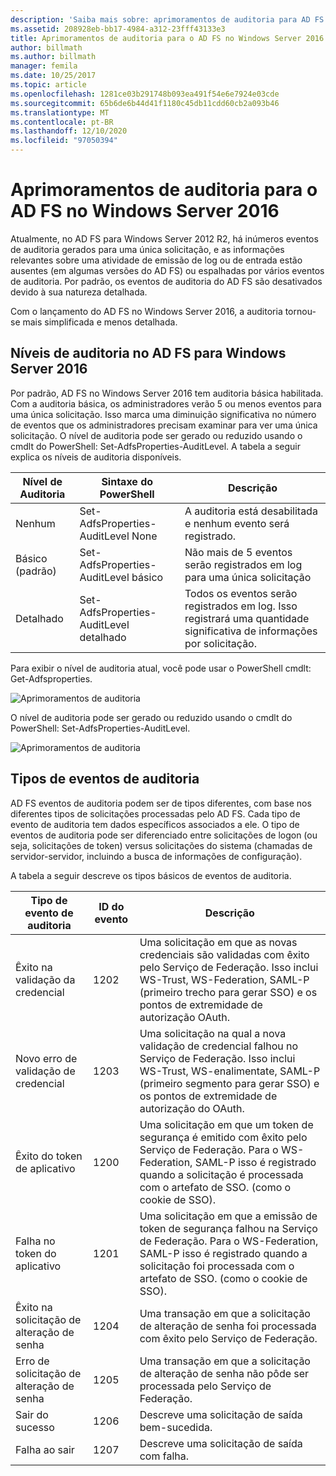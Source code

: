 ```yaml
---
description: 'Saiba mais sobre: aprimoramentos de auditoria para AD FS no Windows Server 2016'
ms.assetid: 208928eb-bb17-4984-a312-23fff43133e3
title: Aprimoramentos de auditoria para o AD FS no Windows Server 2016
author: billmath
ms.author: billmath
manager: femila
ms.date: 10/25/2017
ms.topic: article
ms.openlocfilehash: 1281ce03b291748b093ea491f54e6e7924e03cde
ms.sourcegitcommit: 65b6de6b44d41f1180c45db11cdd60cb2a093b46
ms.translationtype: MT
ms.contentlocale: pt-BR
ms.lasthandoff: 12/10/2020
ms.locfileid: "97050394"
---
```

# <a name="auditing-enhancements-to-ad-fs-in-windows-server-2016"></a>Aprimoramentos de auditoria para o AD FS no Windows Server 2016

Atualmente, no AD FS para Windows Server 2012 R2, há inúmeros eventos de auditoria gerados para uma única solicitação, e as informações relevantes sobre uma atividade de emissão de log ou de entrada estão ausentes (em algumas versões do AD FS) ou espalhadas por vários eventos de auditoria. Por padrão, os eventos de auditoria do AD FS são desativados devido à sua natureza detalhada.

Com o lançamento do AD FS no Windows Server 2016, a auditoria tornou-se mais simplificada e menos detalhada.

## <a name="auditing-levels-in-ad-fs-for-windows-server-2016"></a>Níveis de auditoria no AD FS para Windows Server 2016
Por padrão, AD FS no Windows Server 2016 tem auditoria básica habilitada.  Com a auditoria básica, os administradores verão 5 ou menos eventos para uma única solicitação.  Isso marca uma diminuição significativa no número de eventos que os administradores precisam examinar para ver uma única solicitação.   O nível de auditoria pode ser gerado ou reduzido usando o cmdlt do PowerShell: Set-AdfsProperties-AuditLevel.  A tabela a seguir explica os níveis de auditoria disponíveis.

| Nível de Auditoria | Sintaxe do PowerShell | Descrição |
|--|--|--|
| Nenhum | Set-AdfsProperties-AuditLevel None | A auditoria está desabilitada e nenhum evento será registrado. |
| Básico (padrão) | Set-AdfsProperties-AuditLevel básico | Não mais de 5 eventos serão registrados em log para uma única solicitação |
| Detalhado | Set-AdfsProperties-AuditLevel detalhado | Todos os eventos serão registrados em log.  Isso registrará uma quantidade significativa de informações por solicitação. |

Para exibir o nível de auditoria atual, você pode usar o PowerShell cmdlt: Get-Adfsproperties.

![Aprimoramentos de auditoria](media/Auditing-Enhancements-to-AD-FS-in-Windows-Server-2016/ADFS_Audit_1.PNG)

O nível de auditoria pode ser gerado ou reduzido usando o cmdlt do PowerShell: Set-AdfsProperties-AuditLevel.

![Aprimoramentos de auditoria](media/Auditing-Enhancements-to-AD-FS-in-Windows-Server-2016/ADFS_Audit_2.png)

## <a name="types-of-audit-events"></a>Tipos de eventos de auditoria
AD FS eventos de auditoria podem ser de tipos diferentes, com base nos diferentes tipos de solicitações processadas pelo AD FS. Cada tipo de evento de auditoria tem dados específicos associados a ele.  O tipo de eventos de auditoria pode ser diferenciado entre solicitações de logon (ou seja, solicitações de token) versus solicitações do sistema (chamadas de servidor-servidor, incluindo a busca de informações de configuração).

A tabela a seguir descreve os tipos básicos de eventos de auditoria.

| Tipo de evento de auditoria | ID do evento | Descrição |
|--|--|--|
| Êxito na validação da credencial | 1202 | Uma solicitação em que as novas credenciais são validadas com êxito pelo Serviço de Federação. Isso inclui WS-Trust, WS-Federation, SAML-P (primeiro trecho para gerar SSO) e os pontos de extremidade de autorização OAuth. |
| Novo erro de validação de credencial | 1203 | Uma solicitação na qual a nova validação de credencial falhou no Serviço de Federação. Isso inclui WS-Trust, WS-enalimentate, SAML-P (primeiro segmento para gerar SSO) e os pontos de extremidade de autorização do OAuth. |
| Êxito do token de aplicativo | 1200 | Uma solicitação em que um token de segurança é emitido com êxito pelo Serviço de Federação. Para o WS-Federation, SAML-P isso é registrado quando a solicitação é processada com o artefato de SSO. (como o cookie de SSO). |
| Falha no token do aplicativo | 1201 | Uma solicitação em que a emissão de token de segurança falhou na Serviço de Federação. Para o WS-Federation, SAML-P isso é registrado quando a solicitação foi processada com o artefato de SSO. (como o cookie de SSO). |
| Êxito na solicitação de alteração de senha | 1204 | Uma transação em que a solicitação de alteração de senha foi processada com êxito pelo Serviço de Federação. |
| Erro de solicitação de alteração de senha | 1205 | Uma transação em que a solicitação de alteração de senha não pôde ser processada pelo Serviço de Federação. |
| Sair do sucesso | 1206 | Descreve uma solicitação de saída bem-sucedida. |
| Falha ao sair | 1207 | Descreve uma solicitação de saída com falha. |
